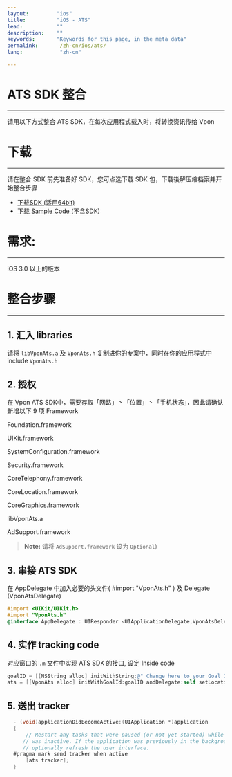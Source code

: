 ```yaml
---
layout:         "ios"
title:          "iOS - ATS"
lead:           ""
description:    ""
keywords:       "Keywords for this page, in the meta data"
permalink:       /zh-cn/ios/ats/
lang:            "zh-cn"

---
```

# ATS SDK 整合
---

请用以下方式整合 ATS SDK，在每次应用程式载入时，将转换资讯传给 Vpon

# 下载
---
请在整合 SDK 前先准备好 SDK，您可点选下载 SDK 包，下载後解压缩档案并开始整合步骤

* [下载SDK (适用64bit)][1]
* [下载 Sample Code (不含SDK)][2]

# 需求:
---
iOS 3.0 以上的版本

# 整合步骤
---
## 1. 汇入 libraries
请将 `libVponAts.a` 及 `VponAts.h` 复制进你的专案中，同时在你的应用程式中 include `VponAts.h`

## 2. 授权
在 Vpon ATS SDK中，需要存取「网路」丶「位置」丶「手机状态」，因此请确认新增以下 9 项 Framework


 Foundation.framework

 UIKit.framework

 SystemConfiguration.framework

 Security.framework

 CoreTelephony.framework

 CoreLocation.framework

 CoreGraphics.framework

 libVponAts.a

 AdSupport.framework

 > **Note:** 请将 `AdSupport.framework` 设为 `Optional`)


## 3. 串接 ATS SDK
在 AppDelegate 中加入必要的头文件( #import "VponAts.h" ) 及 Delegate (VponAtsDelegate)

```Objective-C
#import <UIKit/UIKit.h>
#import "VponAts.h"
@interface AppDelegate : UIResponder <UIApplicationDelegate,VponAtsDelegate>{
```

## 4. 实作 tracking code
对应窗口的 `.m` 文件中实现 ATS SDK 的接口, 设定 Inside code

```Objective-C
goalID = [[NSString alloc] initWithString:@" Change here to your Goal ID "];
ats = [[VponAts alloc] initWithGoalId:goalID andDelegate:self setLocationOnOff:YES];
```

## 5. 送出 tracker

```Objective-C
  - (void)applicationDidBecomeActive:(UIApplication *)application
  {
      // Restart any tasks that were paused (or not yet started) while the application
     // was inactive. If the application was previously in the background,
     // optionally refresh the user interface.
  #pragma mark send tracker when active
      [ats tracker];
  }
```

[1]: http://m.vpon.com/sdk/iOS_ATS/AtsLib_64bit.zip
[2]: http://m.vpon.com/sdk/iOS_ATS/VponATS.zip
